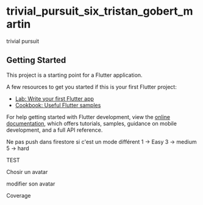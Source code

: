 # trivial_pursuit_six_tristan_gobert_martin

trivial pursuit

## Getting Started

This project is a starting point for a Flutter application.

A few resources to get you started if this is your first Flutter project:

- [Lab: Write your first Flutter app](https://docs.flutter.dev/get-started/codelab)
- [Cookbook: Useful Flutter samples](https://docs.flutter.dev/cookbook)

For help getting started with Flutter development, view the
[online documentation](https://docs.flutter.dev/), which offers tutorials,
samples, guidance on mobile development, and a full API reference.


Ne pas push dans firestore si c'est un mode différent 
1 -> Easy 
3 -> medium 
5 -> hard 

TEST 

Chosir un avatar 

modifier son avatar 

Coverage 



